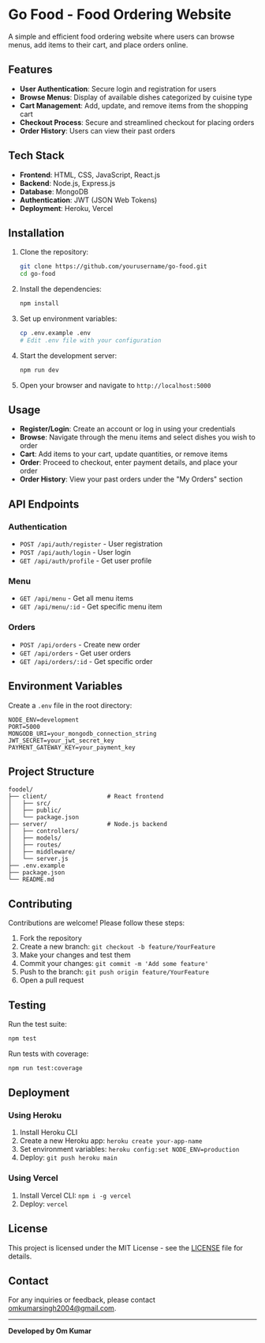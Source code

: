 # Go Food - Food Ordering Website

A simple and efficient food ordering website where users can browse menus, add items to their cart, and place orders online.

## Features

- **User Authentication**: Secure login and registration for users
- **Browse Menus**: Display of available dishes categorized by cuisine type
- **Cart Management**: Add, update, and remove items from the shopping cart
- **Checkout Process**: Secure and streamlined checkout for placing orders
- **Order History**: Users can view their past orders

## Tech Stack

- **Frontend**: HTML, CSS, JavaScript, React.js
- **Backend**: Node.js, Express.js
- **Database**: MongoDB
- **Authentication**: JWT (JSON Web Tokens)
- **Deployment**: Heroku, Vercel

## Installation

1. Clone the repository:
   ```bash
   git clone https://github.com/yourusername/go-food.git
   cd go-food
   ```

2. Install the dependencies:
   ```bash
   npm install
   ```

3. Set up environment variables:
   ```bash
   cp .env.example .env
   # Edit .env file with your configuration
   ```

4. Start the development server:
   ```bash
   npm run dev
   ```

5. Open your browser and navigate to `http://localhost:5000`

## Usage

- **Register/Login**: Create an account or log in using your credentials
- **Browse**: Navigate through the menu items and select dishes you wish to order
- **Cart**: Add items to your cart, update quantities, or remove items
- **Order**: Proceed to checkout, enter payment details, and place your order
- **Order History**: View your past orders under the "My Orders" section

## API Endpoints

### Authentication
- `POST /api/auth/register` - User registration
- `POST /api/auth/login` - User login
- `GET /api/auth/profile` - Get user profile

### Menu
- `GET /api/menu` - Get all menu items
- `GET /api/menu/:id` - Get specific menu item

### Orders
- `POST /api/orders` - Create new order
- `GET /api/orders` - Get user orders
- `GET /api/orders/:id` - Get specific order

## Environment Variables

Create a `.env` file in the root directory:

```
NODE_ENV=development
PORT=5000
MONGODB_URI=your_mongodb_connection_string
JWT_SECRET=your_jwt_secret_key
PAYMENT_GATEWAY_KEY=your_payment_key
```

## Project Structure

```
foodel/
├── client/                 # React frontend
│   ├── src/
│   ├── public/
│   └── package.json
├── server/                 # Node.js backend
│   ├── controllers/
│   ├── models/
│   ├── routes/
│   ├── middleware/
│   └── server.js
├── .env.example
├── package.json
└── README.md
```

## Contributing

Contributions are welcome! Please follow these steps:

1. Fork the repository
2. Create a new branch: `git checkout -b feature/YourFeature`
3. Make your changes and test them
4. Commit your changes: `git commit -m 'Add some feature'`
5. Push to the branch: `git push origin feature/YourFeature`
6. Open a pull request

## Testing

Run the test suite:
```bash
npm test
```

Run tests with coverage:
```bash
npm run test:coverage
```

## Deployment

### Using Heroku
1. Install Heroku CLI
2. Create a new Heroku app: `heroku create your-app-name`
3. Set environment variables: `heroku config:set NODE_ENV=production`
4. Deploy: `git push heroku main`

### Using Vercel
1. Install Vercel CLI: `npm i -g vercel`
2. Deploy: `vercel`

## License

This project is licensed under the MIT License - see the [LICENSE](LICENSE) file for details.

## Contact

For any inquiries or feedback, please contact [omkumarsingh2004@gmail.com](mailto:omkumarsingh2004@gmail.com).

---

**Developed by Om Kumar**